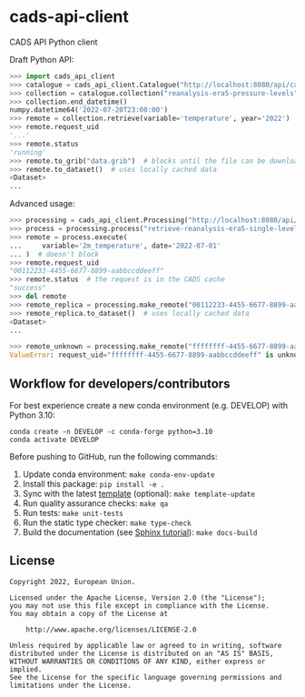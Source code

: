 # cads-api-client

CADS API Python client

Draft Python API:

```python
>>> import cads_api_client
>>> catalogue = cads_api_client.Catalogue("http://localhost:8080/api/catalogue")
>>> collection = catalogue.collection("reanalysis-era5-pressure-levels")
>>> collection.end_datetime()
numpy.datetime64('2022-07-20T23:00:00')
>>> remote = collection.retrieve(variable='temperature', year='2022')  # doesn't block
>>> remote.request_uid
'...'
>>> remote.status
'running'
>>> remote.to_grib("data.grib")  # blocks until the file can be downloaded
>>> remote.to_dataset()  # uses locally cached data
<Dataset>
...

```

Advanced usage:

```python
>>> processing = cads_api_client.Processing("http://localhost:8080/api/processing")
>>> process = processing.process("retrieve-reanalysis-era5-single-levels")
>>> remote = process.execute(
...     variable='2m_temperature', date='2022-07-01'
... )  # doesn't block
>>> remote.request_uid
"00112233-4455-6677-8899-aabbccddeeff"
>>> remote.status  # the request is in the CADS cache
"success"
>>> del remote
>>> remote_replica = processing.make_remote("00112233-4455-6677-8899-aabbccddeeff")
>>> remote_replica.to_dataset()  # uses locally cached data
<Dataset>
...

>>> remote_unknown = processing.make_remote("ffffffff-4455-6677-8899-aabbccddeeff")
ValueError: request_uid="ffffffff-4455-6677-8899-aabbccddeeff" is unknown

```

## Workflow for developers/contributors

For best experience create a new conda environment (e.g. DEVELOP) with Python 3.10:

```
conda create -n DEVELOP -c conda-forge python=3.10
conda activate DEVELOP
```

Before pushing to GitHub, run the following commands:

1. Update conda environment: `make conda-env-update`
1. Install this package: `pip install -e .`
1. Sync with the latest [template](https://github.com/ecmwf-projects/cookiecutter-conda-package) (optional): `make template-update`
1. Run quality assurance checks: `make qa`
1. Run tests: `make unit-tests`
1. Run the static type checker: `make type-check`
1. Build the documentation (see [Sphinx tutorial](https://www.sphinx-doc.org/en/master/tutorial/)): `make docs-build`

## License

```
Copyright 2022, European Union.

Licensed under the Apache License, Version 2.0 (the "License");
you may not use this file except in compliance with the License.
You may obtain a copy of the License at

    http://www.apache.org/licenses/LICENSE-2.0

Unless required by applicable law or agreed to in writing, software
distributed under the License is distributed on an "AS IS" BASIS,
WITHOUT WARRANTIES OR CONDITIONS OF ANY KIND, either express or implied.
See the License for the specific language governing permissions and
limitations under the License.
```
